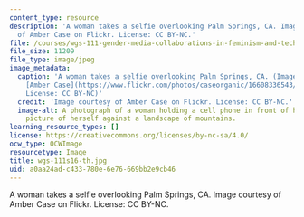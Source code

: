 ```yaml
---
content_type: resource
description: 'A woman takes a selfie overlooking Palm Springs, CA. Image courtesy
  of Amber Case on Flickr. License: CC BY-NC.'
file: /courses/wgs-111-gender-media-collaborations-in-feminism-and-technology-spring-2016/a0aa24adc433780e6e76669bb2e9cb46_wgs-111s16-th.jpg
file_size: 11209
file_type: image/jpeg
image_metadata:
  caption: 'A woman takes a selfie overlooking Palm Springs, CA. (Image courtesy of
    [Amber Case](https://www.flickr.com/photos/caseorganic/16608336543/) on Flickr.
    License: CC BY-NC)'
  credit: 'Image courtesy of Amber Case on Flickr. License: CC BY-NC.'
  image-alt: A photograph of a woman holding a cell phone in front of her taking a
    picture of herself against a landscape of mountains.
learning_resource_types: []
license: https://creativecommons.org/licenses/by-nc-sa/4.0/
ocw_type: OCWImage
resourcetype: Image
title: wgs-111s16-th.jpg
uid: a0aa24ad-c433-780e-6e76-669bb2e9cb46
---
```

A woman takes a selfie overlooking Palm Springs, CA. Image courtesy of Amber Case on Flickr. License: CC BY-NC.